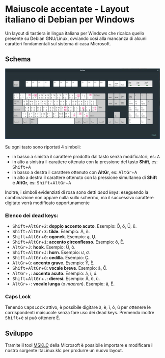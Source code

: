 ﻿# Maiuscole accentate - Layout italiano di Debian per Windows

Un layout di tastiera in lingua italiana per Windows che ricalca quello presente su Debian GNU/Linux, ovviando così alla mancanza di alcuni caratteri fondamentali sul sistema di casa Microsoft.

## Schema

![Schema riassuntivo tastiera Linux con dead keys](pics/LinuxDeadKeys.jpg?raw=true)

Su ogni tasto sono riportati 4 simboli:
* in basso a sinistra il carattere prodotto dal tasto senza modificatori, es: <kbd>A</kbd>
* in alto a sinistra il carattere ottenuto con la pressione del tasto **Shift**, es: <kbd>Shift</kbd>+<kbd>A</kbd>
* in basso a destra il carattere ottenuto con **AltGr**, es: <kbd>AltGr</kbd>+<kbd>A</kbd>
* in alto a destra il carattere ottenuto con la pressione simultanea di **Shift** e **AltGr**, es: <kbd>Shift</kbd>+<kbd>AltGr</kbd>+<kbd>A</kbd>

Inoltre, i simboli evidenziati di rosa sono detti *dead keys*: eseguendo la combinazione non appare nulla sullo schermo, ma il successivo carattere digitato verrà modificato opportunamente

### Elenco dei dead keys:

* <kbd>Shift</kbd>+<kbd>AltGr</kbd>+<kbd>2</kbd>: **doppio accento acuto**. Esempio: Ő, ő, Ű, ű.
* <kbd>Shift</kbd>+<kbd>AltGr</kbd>+<kbd>3</kbd>: **tilde**. Esempio: Ã, ñ.
* <kbd>Shift</kbd>+<kbd>AltGr</kbd>+<kbd>0</kbd>: **ogonek**. Esempio: ą, Ų.
* <kbd>Shift</kbd>+<kbd>AltGr</kbd>+<kbd>ì</kbd>: **accento circonflesso**. Esempio: ô, Ê.
* <kbd>AltGr</kbd>+<kbd>J</kbd>: **hook**. Esempio: Ủ, ỏ.
* <kbd>Shift</kbd>+<kbd>AltGr</kbd>+<kbd>J</kbd>: **horn**. Esempio: ư, ơ.
* <kbd>Shift</kbd>+<kbd>AltGr</kbd>+<kbd>ò</kbd>: **cedilla**. Esempio: Ç.
* <kbd>AltGr</kbd>+<kbd>ù</kbd>: **accento grave**. Esempio: Ỳ, È.
* <kbd>Shift</kbd>+<kbd>AltGr</kbd>+<kbd>ù</kbd>: **vocale breve**. Esempio: ă, Ŏ.
* <kbd>AltGr</kbd>+<kbd>,</kbd>: **accento acuto**. Esempio: á, í, ú.
* <kbd>Shift</kbd>+<kbd>AltGr</kbd>+<kbd>.</kbd>: **dieresi**. Esempio: Ä, ö, ü.
* <kbd>AltGr</kbd>+<kbd>-</kbd>: **vocale lunga** (o *macron*). Esempio: ā, Ē.

### Caps Lock

Tenendo <kbd>CapsLock</kbd> attivo, è possibile digitare à, è, ì, ò, ù per ottenere le corrispondenti maisucole senza fare uso dei dead keys.
Premendo inoltre <kbd>Shift</kbd>+<kbd>è</kbd> si può ottenere É.

## Sviluppo

Tramite il tool [MSKLC](https://www.microsoft.com/en-us/download/details.aspx?id=22339) della Microsoft è possibile importare e modificare il nostro sorgente ItaLinux.klc per produrre un nuovo layout.
